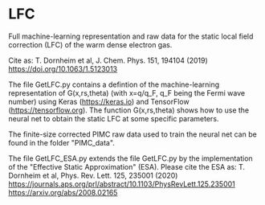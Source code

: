 # LFC
Full machine-learning representation and raw data for the static local field correction (LFC) of the warm dense electron gas.

Cite as:
T. Dornheim et al, J. Chem. Phys. 151, 194104 (2019)
https://doi.org/10.1063/1.5123013

The file GetLFC.py contains a defintion of the machine-learning representation of G(x,rs,theta) (with x=q/q_F, q_F being the Fermi wave number) using Keras (https://keras.io) and TensorFlow (https://tensorflow.org).
The function G(x,rs,theta) shows how to use the neural net to obtain the static LFC at some specific parameters.

The finite-size corrected PIMC raw data used to train the neural net can be found in the folder "PIMC_data".

The file GetLFC_ESA.py extends the file GetLFC.py by the implementation of the "Effective Static Approximation" (ESA).
Please cite the ESA as:
T. Dornheim et al, Phys. Rev. Lett. 125, 235001 (2020)
https://journals.aps.org/prl/abstract/10.1103/PhysRevLett.125.235001
https://arxiv.org/abs/2008.02165


